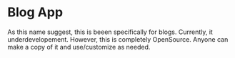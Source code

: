 # Blog App
As this name suggest, this is beeen specifically for blogs. Currently, it underdevelopement. However, this is completely OpenSource. Anyone can make a copy of it and use/customize as needed.
